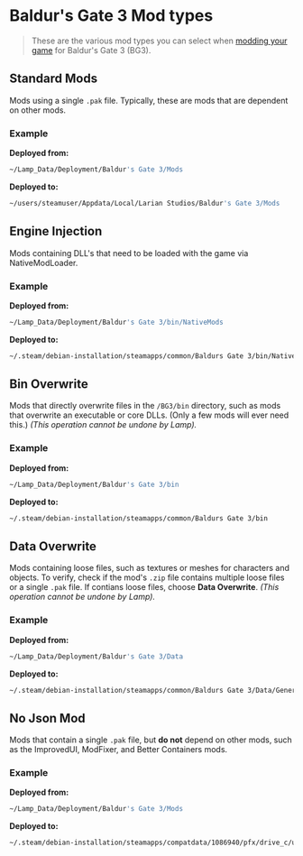 # Baldur's Gate 3 Mod types

> These are the various mod types you can select when [modding your game](./modding-your-game.md) for Baldur's Gate 3 (BG3).

## Standard Mods

Mods using a single `.pak` file. Typically, these are mods that are dependent on other mods.

### Example

**Deployed from:**

```bash
~/Lamp_Data/Deployment/Baldur's Gate 3/Mods
```

**Deployed to:**

```bash
~/users/steamuser/Appdata/Local/Larian Studios/Baldur's Gate 3/Mods
```

## Engine Injection 

Mods containing DLL's that need to be loaded with the game via NativeModLoader. 

### Example

**Deployed from:**

```bash
~/Lamp_Data/Deployment/Baldur's Gate 3/bin/NativeMods
```

**Deployed to:**

```bash
~/.steam/debian-installation/steamapps/common/Baldurs Gate 3/bin/NativeMods
```

## Bin Overwrite

Mods that directly overwrite files in the `/BG3/bin` directory, such as mods that overwrite an executable or core DLLs. (Only a few mods will ever need this.) _(This operation cannot be undone by Lamp)._

### Example

**Deployed from:**

```bash
~/Lamp_Data/Deployment/Baldur's Gate 3/bin
```

**Deployed to:**

```bash
~/.steam/debian-installation/steamapps/common/Baldurs Gate 3/bin
```

## Data Overwrite

Mods containing loose files, such as textures or meshes for characters and objects. To verify, check if the mod's `.zip` file contains multiple loose files or a single `.pak` file. If contians loose files, choose **Data Overwrite**. _(This operation cannot be undone by Lamp)._

### Example

**Deployed from:**

```bash
~/Lamp_Data/Deployment/Baldur's Gate 3/Data
```

**Deployed to:**

```bash
~/.steam/debian-installation/steamapps/common/Baldurs Gate 3/Data/Generated/Public/SharedDev/Assets/Characters/_Models/path/to/some/modelfile
```

## No Json Mod 

Mods that contain a single `.pak` file, but **do not** depend on other mods, such as the ImprovedUI, ModFixer, and Better Containers mods.

### Example

**Deployed from:**

```bash
~/Lamp_Data/Deployment/Baldur's Gate 3/Mods
```

**Deployed to:**

```bash
~/.steam/debian-installation/steamapps/compatdata/1086940/pfx/drive_c/users/steamuser/AppData/Local/Larian Studios/Baldurs Gate 3/Mods
```
